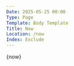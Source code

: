 ```yaml
---
Date: 2025-05-25 00:00
Type: Page
Template: Body Template
Title: Now
Location: /now
Index: Exclude
---
```


{now}
